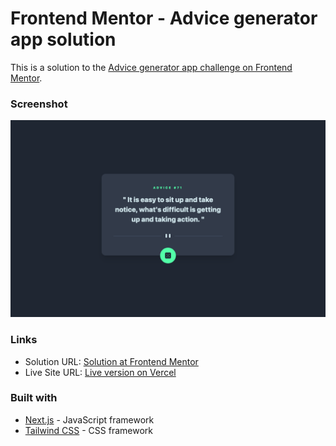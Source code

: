 # Frontend Mentor - Advice generator app solution

This is a solution to the [Advice generator app challenge on Frontend Mentor](https://www.frontendmentor.io/challenges/advice-generator-app-QdUG-13db).


### Screenshot

![Screenshot of the completed challenge](./design/screenshot.png)


### Links

- Solution URL: [Solution at Frontend Mentor](...)
- Live Site URL: [Live version on Vercel](...)


### Built with

- [Next.js](https://nextjs.org/) - JavaScript framework
- [Tailwind CSS](https://tailwindcss.com/) - CSS framework


